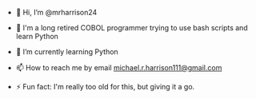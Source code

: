 - 👋 Hi, I’m @mrharrison24
- 👀 I'm a long retired COBOL programmer trying to use bash scripts and learn Python 

- 🌱 I’m currently learning Python

- 📫 How to reach me by email michael.r.harrison111@gmail.com

- ⚡ Fun fact: I'm really too old for this, but giving it a go.

<!---
mrharrison24/mrharrison24 is a ✨ special ✨ repository because its `README.md` (this file) appears on your GitHub profile.
You can click the Preview link to take a look at your changes.
--->
